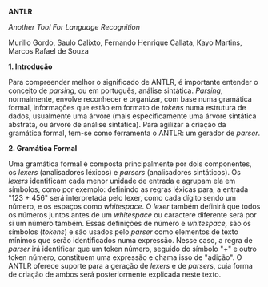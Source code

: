 **ANTLR**

_Another Tool For Language Recognition_

Murillo Gordo, Saulo Calixto, Fernando Henrique Callata, Kayo Martins, Marcos Rafael de Souza

**1. Introdução**

Para compreender melhor o  significado de ANTLR, é importante entender o conceito de _parsing_, ou em português, análise sintática. _Parsing_, normalmente, envolve reconhecer e organizar, com base numa gramática formal, informações que estão em formato de _tokens_ numa estrutura de dados, usualmente uma árvore (mais especificamente uma árvore sintática abstrata, ou árvore de análise sintática).  Para agilizar a criação da gramática formal, tem-se como ferramenta o ANTLR: um gerador de _parser_.

**2. Gramática Formal**

Uma gramática formal é composta principalmente por dois componentes, os _lexers_ (analisadores léxicos) e _parsers_ (analisadores sintáticos). Os _lexers_ identificam cada menor unidade de entrada e agrupam ela em símbolos, como por exemplo: definindo as regras léxicas para, a entrada &quot;123 + 456&quot; será interpretada pelo lexer, como cada dígito sendo um número, e os espaços como _whitespace_. O _lexer_ também definirá que todos os números juntos antes de um _whitespace_ ou caractere diferente será por si um número também. Essas definições de número e _whitespace,_ são os símbolos (_tokens_) e são usados pelo _parser_ como elementos de texto mínimos que serão identificados numa expressão. Nesse caso, a regra de _parser_ irá identificar que um token número, seguido do símbolo &quot;+&quot; e outro token número, constituem uma expressão e chama isso de &quot;adição&quot;. O ANTLR oferece suporte para a geração de _lexers_ e de _parsers_, cuja forma de criação de ambos será posteriormente explicada neste texto.
